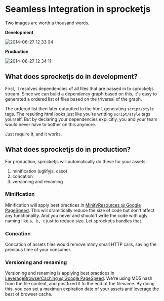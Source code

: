 # Seamless Integration in sprocketjs

Two images are worth a thousand words.

**Development**

![2014-06-27 12 33 04](https://cloud.githubusercontent.com/assets/922234/3401423/3c719200-fd50-11e3-96b8-52af187f7006.png)

**Production**

![2014-06-27 12 34 11](https://cloud.githubusercontent.com/assets/922234/3401425/3de9f6e0-fd50-11e3-8452-f6661c556eed.png)


## What does sprocketjs do in development?

First, it resolves dependencies of all files that are passed in to sprocketjs stream. Since we can build a dependency graph based on this, it's easy to generated a ordered list of files based on the triversal of the graph.

The ordered list then later outputted to the html, generating `script/style` tags. The resulting html looks just like you're writting `script/style` tags yourself. But by declaring your dependencies explicitly, you and your team would never have to bother on this anymore.

Just require it, and it works.


## What does sprocketjs do in production?

For production, sprocketjs will automatically do these for your assets:

1. minification (uglifyjs, csso)
2. concation
3. versioning and renaming

### Minification
Minification will apply best practices in [MinifyResources @ Google PageSpeed](https://developers.google.com/speed/docs/insights/MinifyResources). This will dramitically reduce the size of code but don't affect any functionality. And you never and should't write the code with ugly naming like `a, b, c` just to reduce size. Let sprocketjs handles that.


### Concation
Concation of assets files would remove many small HTTP calls, saving the precious time of your consumer.

### Versioning and renaming
Versioning and renaming is applying best practices in [LeverageBrowserCaching @ Google PageSpeed](https://developers.google.com/speed/docs/insights/LeverageBrowserCaching). We're using MD5 hash from the file content, and postfixed it to the end of the filename. By doing this, you can set a maximun expiration date of your assets and leverage the best of browser cache.

